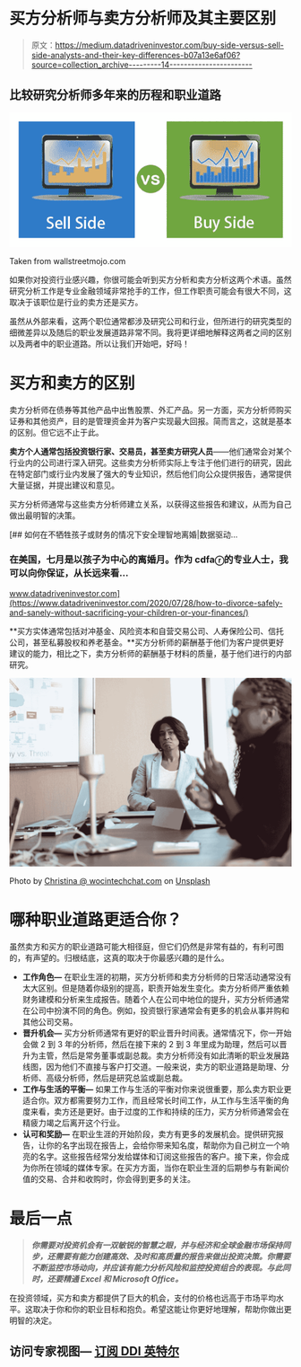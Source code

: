# 买方分析师与卖方分析师及其主要区别

> 原文：<https://medium.datadriveninvestor.com/buy-side-versus-sell-side-analysts-and-their-key-differences-b07a13e6af06?source=collection_archive---------14----------------------->

## 比较研究分析师多年来的历程和职业道路

![](img/ba06b68e571ca8d4b56ae56112719006.png)

Taken from wallstreetmojo.com

如果你对投资行业感兴趣，你很可能会听到买方分析和卖方分析这两个术语。虽然研究分析工作是专业金融领域非常抢手的工作，但工作职责可能会有很大不同，这取决于该职位是行业的卖方还是买方。

虽然从外部来看，这两个职位通常都涉及研究公司和行业，但所进行的研究类型的细微差异以及随后的职业发展道路非常不同。我将更详细地解释这两者之间的区别以及两者中的职业道路。所以让我们开始吧，好吗！

# 买方和卖方的区别

卖方分析师在债券等其他产品中出售股票、外汇产品。另一方面，买方分析师购买证券和其他资产，目的是管理资金并为客户实现最大回报。简而言之，这就是基本的区别。但它远不止于此。

**卖方个人通常包括投资银行家、交易员，甚至卖方研究人员**——他们通常会对某个行业内的公司进行深入研究。这些卖方分析师实际上专注于他们进行的研究，因此在特定部门或行业内发展了强大的专业知识，然后他们向公众提供报告，通常提供大量证据，并提出建议和意见。

买方分析师通常与这些卖方分析师建立关系，以获得这些报告和建议，从而为自己做出最明智的决策。

[](https://www.datadriveninvestor.com/2020/07/28/how-to-divorce-safely-and-sanely-without-sacrificing-your-children-or-your-finances/) [## 如何在不牺牲孩子或财务的情况下安全理智地离婚|数据驱动…

### 在美国，七月是以孩子为中心的离婚月。作为 cdfaⓡ的专业人士，我可以向你保证，从长远来看…

www.datadriveninvestor.com](https://www.datadriveninvestor.com/2020/07/28/how-to-divorce-safely-and-sanely-without-sacrificing-your-children-or-your-finances/) 

**买方实体通常包括对冲基金、风险资本和自营交易公司、人寿保险公司、信托公司，甚至私募股权和养老基金。**买方分析师的薪酬基于他们为客户提供更好建议的能力，相比之下，卖方分析师的薪酬基于材料的质量，基于他们进行的内部研究。

![](img/bcd966c13640e1cdd57d8f705ced0eb5.png)

Photo by [Christina @ wocintechchat.com](https://unsplash.com/@wocintechchat?utm_source=medium&utm_medium=referral) on [Unsplash](https://unsplash.com?utm_source=medium&utm_medium=referral)

# 哪种职业道路更适合你？

虽然卖方和买方的职业道路可能大相径庭，但它们仍然是非常有益的，有利可图的，有声望的。归根结底，这真的取决于你最感兴趣的是什么。

*   **工作角色—** 在职业生涯的初期，买方分析师和卖方分析师的日常活动通常没有太大区别。但是随着你级别的提高，职责开始发生变化。卖方分析师严重依赖财务建模和分析来生成报告。随着个人在公司中地位的提升，买方分析师通常在公司中扮演不同的角色。例如，投资银行家通常会有更多的机会从事并购和其他公司交易。
*   **晋升机会—** 买方分析师通常有更好的职业晋升时间表。通常情况下，你一开始会做 2 到 3 年的分析师，然后在接下来的 2 到 3 年里成为助理，然后可以晋升为主管，然后是常务董事或副总裁。卖方分析师没有如此清晰的职业发展路线图，因为他们不直接与客户打交道。一般来说，卖方的职业道路是助理、分析师、高级分析师，然后是研究总监或副总裁。
*   **工作与生活的平衡—** 如果工作与生活的平衡对你来说很重要，那么卖方职业更适合你。双方都需要努力工作，而且经常长时间工作，从工作与生活平衡的角度来看，卖方还是更好。由于过度的工作和持续的压力，买方分析师通常会在精疲力竭之后离开这个行业。
*   **认可和奖励—** 在职业生涯的开始阶段，卖方有更多的发展机会。提供研究报告，让你的名字出现在报告上，会给你带来知名度，帮助你为自己树立一个响亮的名字。这些报告经常分发给媒体和订阅这些报告的客户。接下来，你会成为你所在领域的媒体专家。在买方方面，当你在职业生涯的后期参与有新闻价值的交易、合并和收购时，你会得到更多的关注。

# 最后一点

> ***你需要对投资机会有一双敏锐的智慧之眼，并与经济和全球金融市场保持同步，还需要有能力创建高效、及时和高质量的报告来做出投资决策。你需要不断监控市场动向，并应该有能力分析风险和监控投资组合的表现。与此同时，还要精通 Excel 和 Microsoft Office。***

在投资领域，买方和卖方都提供了巨大的机会，支付的价格也远高于市场平均水平。这取决于你和你的职业目标和抱负。希望这能让你更好地理解，帮助你做出更明智的决定。

## 访问专家视图— [订阅 DDI 英特尔](https://datadriveninvestor.com/ddi-intel)